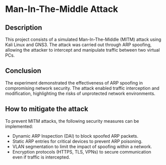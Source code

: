 # Man-In-The-Middle Attack  

## Description  
This project consists of a simulated Man-In-The-Middle (MITM) attack using Kali Linux and GNS3. The attack was carried out through ARP spoofing, allowing the attacker to intercept and manipulate traffic between two virtual PCs.

## Conclusion  
The experiment demonstrated the effectiveness of ARP spoofing in compromising network security. The attack enabled traffic interception and modification, highlighting the risks of unprotected network environments.  

## How to mitigate the attack  
To prevent MITM attacks, the following security measures can be implemented:  
- Dynamic ARP Inspection (DAI) to block spoofed ARP packets.  
- Static ARP entries for critical devices to prevent ARP poisoning.  
- VLAN segmentation to limit the impact of spoofing within a network.  
- Encryption protocols (HTTPS, TLS, VPNs) to secure communication even if traffic is intercepted.  
